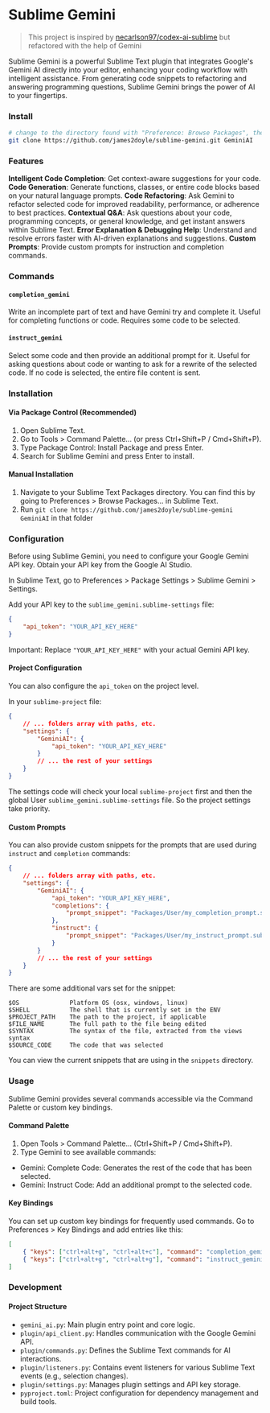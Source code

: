 Sublime Gemini
=================

> This project is inspired by [necarlson97/codex-ai-sublime](https://github.com/necarlson97/codex-ai-sublime) but refactored with the help of Gemini

Sublime Gemini is a powerful Sublime Text plugin that integrates Google's Gemini AI directly into your editor, enhancing your coding workflow with intelligent assistance. From generating code snippets to refactoring and answering programming questions, Sublime Gemini brings the power of AI to your fingertips.

### Install

```sh
# change to the directory found with "Preference: Browse Packages", then clone
git clone https://github.com/james2doyle/sublime-gemini.git GeminiAI
```

### Features

**Intelligent Code Completion**: Get context-aware suggestions for your code.
**Code Generation**: Generate functions, classes, or entire code blocks based on your natural language prompts.
**Code Refactoring**: Ask Gemini to refactor selected code for improved readability, performance, or adherence to best practices.
**Contextual Q&A**: Ask questions about your code, programming concepts, or general knowledge, and get instant answers within Sublime Text.
**Error Explanation & Debugging Help**: Understand and resolve errors faster with AI-driven explanations and suggestions.
**Custom Prompts**: Provide custom prompts for instruction and completion commands.

### Commands

#### `completion_gemini`

Write an incomplete part of text and have Gemini try and complete it. Useful for completing functions or code. Requires some code to be selected.

#### `instruct_gemini`

Select some code and then provide an additional prompt for it. Useful for asking questions about code or wanting to ask for a rewrite of the selected code. If no code is selected, the entire file content is sent.

### Installation

#### Via Package Control (Recommended)

1. Open Sublime Text.
1. Go to Tools > Command Palette... (or press Ctrl+Shift+P / Cmd+Shift+P).
1. Type Package Control: Install Package and press Enter.
1. Search for Sublime Gemini and press Enter to install.

#### Manual Installation

1. Navigate to your Sublime Text Packages directory. You can find this by going to Preferences > Browse Packages... in Sublime Text.
1. Run `git clone https://github.com/james2doyle/sublime-gemini GeminiAI` in that folder

### Configuration

Before using Sublime Gemini, you need to configure your Google Gemini API key.
Obtain your API key from the Google AI Studio.

In Sublime Text, go to Preferences > Package Settings > Sublime Gemini > Settings.

Add your API key to the `sublime_gemini.sublime-settings` file:

```json
{
    "api_token": "YOUR_API_KEY_HERE"
}
```

Important: Replace `"YOUR_API_KEY_HERE"` with your actual Gemini API key.

#### Project Configuration

You can also configure the `api_token` on the project level.

In your `sublime-project` file:

```json
{
    // ... folders array with paths, etc.
    "settings": {
        "GeminiAI": {
            "api_token": "YOUR_API_KEY_HERE"
        }
        // ... the rest of your settings
    }
}
```

The settings code will check your local `sublime-project` first and then the global User `sublime_gemini.sublime-settings` file. So the project settings take priority.

#### Custom Prompts

You can also provide custom snippets for the prompts that are used during `instruct` and `completion` commands:

```json
{
    // ... folders array with paths, etc.
    "settings": {
        "GeminiAI": {
            "api_token": "YOUR_API_KEY_HERE",
            "completions": {
                "prompt_snippet": "Packages/User/my_completion_prompt.sublime-snippet"
            },
            "instruct": {
                "prompt_snippet": "Packages/User/my_instruct_prompt.sublime-snippet"
            }
        }
        // ... the rest of your settings
    }
}
```

There are some additional vars set for the snippet:

```
$OS              Platform OS (osx, windows, linux)
$SHELL           The shell that is currently set in the ENV
$PROJECT_PATH    The path to the project, if applicable
$FILE_NAME       The full path to the file being edited
$SYNTAX          The syntax of the file, extracted from the views syntax
$SOURCE_CODE     The code that was selected
```

You can view the current snippets that are using in the `snippets` directory.

### Usage

Sublime Gemini provides several commands accessible via the Command Palette or custom key bindings.

#### Command Palette

1. Open Tools > Command Palette... (Ctrl+Shift+P / Cmd+Shift+P).
1. Type Gemini to see available commands:
  - Gemini: Complete Code: Generates the rest of the code that has been selected.
  - Gemini: Instruct Code: Add an additional prompt to the selected code.

#### Key Bindings

You can set up custom key bindings for frequently used commands. Go to Preferences > Key Bindings and add entries like this:

```json
[
    { "keys": ["ctrl+alt+g", "ctrl+alt+c"], "command": "completion_gemini" },
    { "keys": ["ctrl+alt+g", "ctrl+alt+g"], "command": "instruct_gemini" }
]
```

### Development

#### Project Structure

- `gemini_ai.py`: Main plugin entry point and core logic.
- `plugin/api_client.py`: Handles communication with the Google Gemini API.
- `plugin/commands.py`: Defines the Sublime Text commands for AI interactions.
- `plugin/listeners.py`: Contains event listeners for various Sublime Text events (e.g., selection changes).
- `plugin/settings.py`: Manages plugin settings and API key storage.
- `pyproject.toml`: Project configuration for dependency management and build tools.
